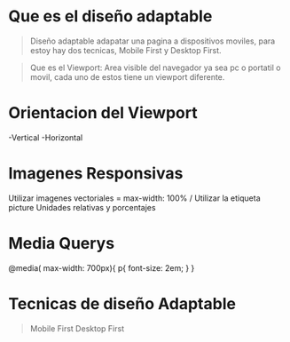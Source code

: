 # Que es el diseño adaptable
> Diseño adaptable adapatar una pagina a dispositivos moviles, para estoy hay dos tecnicas, Mobile First y Desktop First.

> Que es el Viewport: Area visible del navegador ya sea pc o portatil o movil, cada uno de estos tiene un viewport diferente.

# Orientacion del Viewport
-Vertical
-Horizontal

# Imagenes Responsivas

Utilizar imagenes vectoriales = max-width: 100% / Utilizar la etiqueta picture
Unidades relativas y porcentajes

# Media Querys

@media( max-width: 700px){
    p{
        font-size: 2em;
    }
}

# Tecnicas de diseño Adaptable

> Mobile First
> Desktop First

